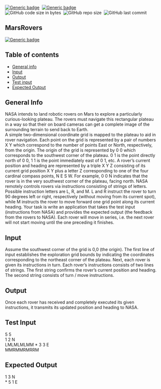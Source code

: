
[![Generic badge](https://img.shields.io/badge/Code-JavaScript-yellow.svg)](https://shields.io/)&nbsp;
[![Generic badge](https://img.shields.io/badge/Code-React-blue.svg)](https://shields.io/)&nbsp;  
![GitHub code size in bytes](https://img.shields.io/github/languages/code-size/MarioR9/MarsRovers)&nbsp; 
![GitHub repo size](https://img.shields.io/github/repo-size/MarioR9/MarsRovers?color=g&label=Repo%20Size)&nbsp; 
![GitHub last commit](https://img.shields.io/github/last-commit/MarioR9/MarsRovers)
## MarsRovers

[![Generic badge](https://img.shields.io/badge/Demo-Web-blue.svg)](https://www.youtube.com/watch?v=M7LLMVlS6hg&feature=emb_logo)&nbsp;

## Table of contents
* [General info](#general-info)
* [Input](#input)
* [Output](#output)
* [Test input](#test-input)
* [Expected Output](#expected-output)

## General Info

NASA intends to land robotic rovers on Mars to explore a particularly curious-looking plateau. The rovers must  navigate this rectangular plateau in a way so that their on board cameras can get a complete image of the  surrounding terrain to send back to Earth.  
A simple two-dimensional coordinate grid is mapped to the plateau to aid in rover navigation. Each point on the  grid is represented by a pair of numbers X Y which correspond to the number of points East or North, respectively,  from the origin. The origin of the grid is represented by 0 0 which corresponds to the southwest corner of the  plateau. 0 1 is the point directly north of 0 0, 1 1 is the point immediately east of 0 1, etc. A rover’s current  position and heading are represented by a triple X Y Z consisting of its current grid position X Y plus a letter Z corresponding to one of the four cardinal compass points, N E S W. For example, 0 0 N indicates that the rover is  in the very southwest corner of the plateau, facing north. 
NASA remotely controls rovers via instructions consisting of strings of letters. Possible instruction letters are L,  R, and M. L and R instruct the rover to turn 90 degrees left or right, respectively (without moving from its current  spot), while M instructs the rover to move forward one grid point along its current heading. 
Your task is write an application that takes the test input (instructions from NASA) and provides the expected  output (the feedback from the rovers to NASA). Each rover will move in series, i.e. the next rover will not start  moving until the one preceding it finishes.  

## Input 
Assume the southwest corner of the grid is 0,0 (the origin). The first  line of input establishes the exploration grid bounds by indicating  the coordinates corresponding to the northeast corner of the  plateau. 
Next, each rover is given its instructions in turn. Each rover’s  instructions consists of two lines of strings. The first string confirms  the rover’s current position and heading. The second string consists  of turn / move instructions.  

## Output 
Once each rover has received and completely executed its given  instructions, it transmits its updated position and heading to NASA.


## Test Input 
5 5  
1 2 N  
LMLMLMLMM
*
3 3 E  
MMRMMRMRRM  

## Expected Output 
1 3 N  
*
5 1 E 
